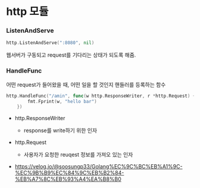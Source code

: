# http 모듈

### ListenAndServe

```go
http.ListenAndServe(":8080", nil)
```

웹서버가 구동되고 request를 기다리는 상태가 되도록 해줌.



### HandleFunc

어떤 request가 들어왔을 때, 어떤 일을 할 것인지 핸들러를 등록하는 함수

```go
http.HandleFunc("/amin", func(w http.ResponseWriter, r *http.Request) {
		fmt.Fprint(w, "hello bar")
	})
```

- http.ResponseWriter
  - response를 write하기 위한 인자

- http.Request
  - 사용자가 요청한 reuqest 정보를 가져오 있는 인자



- https://velog.io/@soosungp33/Golang%EC%9C%BC%EB%A1%9C-%EC%9B%B9%EC%84%9C%EB%B2%84-%EB%A7%8C%EB%93%A4%EA%B8%B0